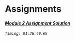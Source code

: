 # Assignments
#### _[Module 2 Assignment Solution](https://zeraformy.github.io/ren_coursera-22/assignments/mod2_solution/index.html)_ 
_`Timing: 01:26:49.69`_ 
